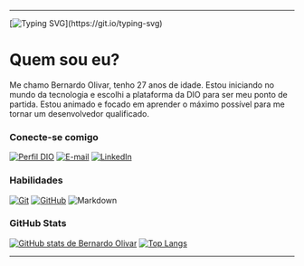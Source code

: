 
---

[![Typing SVG](https://readme-typing-svg.herokuapp.com?font=Fira+Code&size=14&pause=1000&color=AA42F7&width=435&lines=Ola+DEV!+Seja+bem-vindo+ao+meu+perfil+GitHub!;Prazer%2C+meu+nome+%C3%A9+Bernardo+Olivar.)](https://git.io/typing-svg)

# Quem sou eu?
Me chamo Bernardo Olivar, tenho 27 anos de idade. Estou iniciando no mundo da tecnologia e escolhi a plataforma da DIO para ser meu ponto de partida. Estou animado e focado em aprender o máximo possível para me tornar um desenvolvedor qualificado.

### Conecte-se comigo
[![Perfil DIO](https://img.shields.io/badge/-Meu%20Perfil%20na%20DIO-30A3DC?style=for-the-badge)](https://www.dio.me/users/bermoliv)
[![E-mail](https://img.shields.io/badge/-Email-000?style=for-the-badge&logo=gmail&logoColor=AA42F7)](mailto:bernardomoreiraolivar@gmail.com)
[![LinkedIn](https://img.shields.io/badge/-LinkedIn-000?style=for-the-badge&logo=linkedin&logoColor=AA42F7)](https://www.linkedin.com/in/bernardo-moreira-olivar-587b6b180/)


### Habilidades
[![Git](https://img.shields.io/badge/Git-000?style=for-the-badge&logo=git&logoColor=AA42F7)](https://git-scm.com/doc) 
[![GitHub](https://img.shields.io/badge/GitHub-000?style=for-the-badge&logo=github&logoColor=AA42F7)](https://docs.github.com/)
![Markdown](https://img.shields.io/badge/Markdown-000?style=for-the-badge&logo=markdown)

### GitHub Stats
[![GitHub stats de Bernardo Olivar](https://github-readme-stats.vercel.app/api?username=bernardoolivar)](https://github.com/bernardoolivar/github-readme-stats)
[![Top Langs](https://github-readme-stats.vercel.app/api/top-langs/?username=bernardoolivar)](https://github.com/bernardoolivar/github-readme-stats)


---
